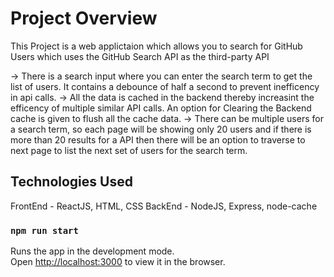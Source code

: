 # Project Overview

This Project is a web applictaion which allows you to search for GitHub Users which uses the GitHub Search API as the third-party API

-> There is a search input where you can enter the search term to get the list of users. It contains a debounce of half a second to prevent inefficency in api calls.
-> All the data is cached in the backend thereby increasint the efficency of multiple similar API calls. An option for Clearing the Backend cache is given to flush all the cache data.
-> There can be multiple users for a search term, so each page will be showing only 20 users and if there is more than 20 results for a API then there will be an option to traverse to next page to list the next set of users for the search term.


## Technologies Used

FrontEnd - ReactJS, HTML, CSS
BackEnd - NodeJS, Express, node-cache

### `npm run start`

Runs the app in the development mode.\
Open [http://localhost:3000](http://localhost:3000) to view it in the browser.
